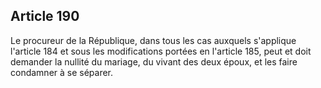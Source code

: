 Article 190
----
Le procureur de la République, dans tous les cas auxquels s'applique l'article
184 et sous les modifications portées en l'article 185, peut et doit demander la
nullité du mariage, du vivant des deux époux, et les faire condamner à se
séparer.
